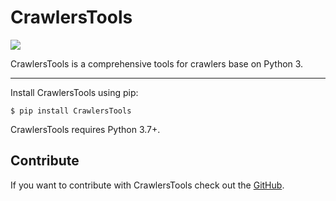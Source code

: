 # CrawlersTools
![](https://img.shields.io/badge/python-3.7.3-brightgreen)

CrawlersTools is a comprehensive tools for crawlers base on Python 3.

---

Install CrawlersTools using pip:

```shell
$ pip install CrawlersTools
```

CrawlersTools requires Python 3.7+.

## Contribute

If you want to contribute with CrawlersTools check out the [GitHub](https://github.com/MuggleK/CrawlersTools).
